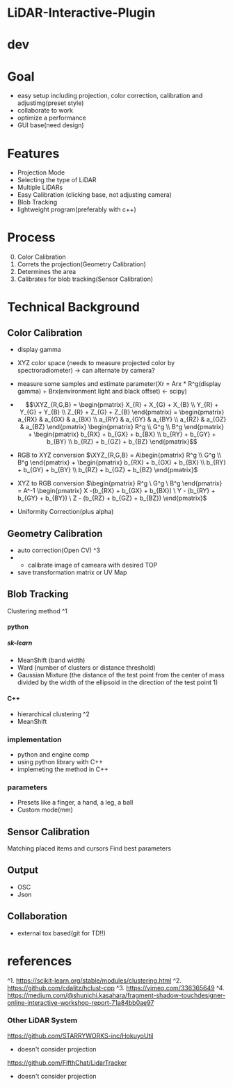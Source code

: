 # LiDAR-Interactive-Plugin

# dev

# Goal
- easy setup including projection, color correction, calibration and adjustimg(preset style)
- collaborate to work
- optimize a performance
- GUI base(need design)

# Features
- Projection Mode
- Selecting the type of LiDAR
- Multiple LiDARs
- Easy Calibration (clicking base, not adjusting camera)
- Blob Tracking
- lightweight program(preferably with c++)

# Process 
0. Color Calibration
1. Correts the projection(Geometry Calibration)
2. Determines the area
3. Calibrates for blob tracking(Sensor Calibration)

# Technical Background
## Color Calibration
- display gamma[](http://compojigoku.blog.fc2.com/blog-entry-23.html)
- XYZ color space (needs to measure projected color by spectroradiometer) -> can alternate by camera?
- measure some samples and estimate parameter(Xr = Arx * R^g(display gamma) + Brx(environment light and black offset) <- scipy)
- $$\XYZ_{R,G,B} = \begin{pmatrix} 
X_{R} + X_{G} + X_{B} \\
Y_{R} + Y_{G} + Y_{B} \\
Z_{R} + Z_{G} + Z_{B} 
\end{pmatrix} =
\begin{pmatrix} 
a_{RX} & a_{GX} & a_{BX} \\
a_{RY} & a_{GY} & a_{BY} \\
a_{RZ} & a_{GZ} & a_{BZ} 
\end{pmatrix}
\begin{pmatrix} 
R^g \\
G^g \\
B^g
\end{pmatrix} +
\begin{pmatrix} 
b_{RX} + b_{GX} + b_{BX} \\
b_{RY} + b_{GY} + b_{BY} \\
b_{RZ} + b_{GZ} + b_{BZ}
\end{pmatrix}$$ 

- RGB to XYZ conversion $\XYZ_{R,G,B} = A\begin{pmatrix} 
R^g \\
G^g \\
B^g
\end{pmatrix} +
\begin{pmatrix} 
b_{RX} + b_{GX} + b_{BX} \\
b_{RY} + b_{GY} + b_{BY} \\
b_{RZ} + b_{GZ} + b_{BZ}
\end{pmatrix}$

- XYZ to RGB conversion $\begin{pmatrix} 
R^g \
G^g \
B^g
\end{pmatrix} = 
A^-1
\begin{pmatrix} 
X -(b_{RX} + b_{GX} + b_{BX}) \
Y - (b_{RY} + b_{GY} + b_{BY}) \
Z - (b_{RZ} + b_{GZ} + b_{BZ})
\end{pmatrix}$

- Uniformity Correction(plus alpha)


## Geometry Calibration
- auto correction(Open CV) ^3
- - calibrate image of cameara with desired TOP
- save transformation matrix or UV Map


## Blob Tracking
Clustering
method ^1
#### python
##### sk-learn
- MeanShift (band width) 
- Ward (number of clusters or distance threshold)
- Gaussian Mixture (the distance of the test point from the center of mass divided by the width of the ellipsoid in the direction of the test point 1)

#### C++
- hierarchical clustering[](https://github.com/cdalitz/hclust-cpp) ^2
- MeanShift

### implementation
- python and engine comp
- using python library with C++
- implemeting the method in C++

### parameters
- Presets like a finger, a hand, a leg, a ball
- Custom mode(mm)

## Sensor Calibration
Matching placed items and cursors
Find best parameters


## Output
- OSC
- Json


## Collaboration
- external tox based(git for TD!!)

# references
^1. https://scikit-learn.org/stable/modules/clustering.html
^2. https://github.com/cdalitz/hclust-cpp
^3. https://vimeo.com/336365649
^4. https://medium.com/@shunichi.kasahara/fragment-shadow-touchdesigner-online-interactive-workshop-report-71a84bb0ae97

### Other LiDAR System
https://github.com/STARRYWORKS-inc/HokuyoUtil
- doesn't consider projection

https://github.com/FifthChat/LidarTracker
- doesn't consider projection
